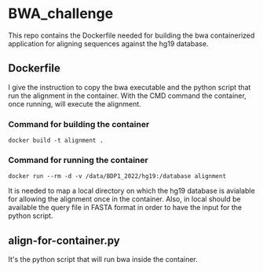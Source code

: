# BWA_challenge

This repo contains the Dockerfile needed for building the bwa containerized application for aligning sequences against the hg19 database. 

## Dockerfile 
I give the instruction to copy the bwa executable and the python script that run the alignment in the container.
With the CMD command the container, once running, will execute the alignment. 

### Command for building the container 
```
docker build -t alignment .
```

### Command for running the container 
```
docker run --rm -d -v /data/BDP1_2022/hg19:/database alignment
```
It is needed to map a local directory on which the hg19 database is avialable for allowing the alignment once in the container. Also, in local should be available the query file in FASTA format in order to have the input for the python script. 

## align-for-container.py
It's the python script that will run bwa inside the container.


